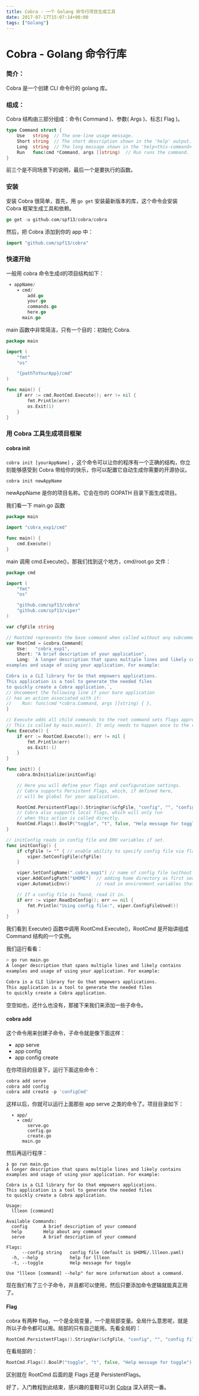 ```yaml
---
title: Cobra - 一个 Golang 命令行项目生成工具
date: 2017-07-17T15:07:14+00:00
tags: ["Golang"]
---
```


# Cobra - Golang 命令行库

### 简介：

Cobra 是一个创建 CLI 命令行的 golang 库。

### 组成：

Cobra 结构由三部分组成：命令( Command )、参数( Args )、标志( Flag )。

```go
type Command struct {
    Use   string  // The one-line usage message.
    Short string  // The short description shown in the 'help' output.
    Long  string  // The long message shown in the 'help<this-command>' output.
    Run   func(cmd *Command, args []string)  // Run runs the command.
}
```

前三个是不同场景下的说明，最后一个是要执行的函数。

### 安装

安装 Cobra 很简单，首先，用 `go get` 安装最新版本的库，这个命令会安装 Cobra 框架生成工具和依赖。

```go
go get -u github.com/spf13/cobra/cobra
```

然后，把 Cobra 添加到你的 app 中：

```go
import "github.com/spf13/cobra"
```

### 快速开始

一般用 cobra 命令生成d的项目结构如下：

```go
 ▾ appName/
    ▾ cmd/
        add.go
        your.go
        commands.go
        here.go
      main.go
```

main 函数中非常简洁，只有一个目的：初始化 Cobra.

```go
package main

import (
	"fmt"
	"os"

	"{pathToYourApp}/cmd"
)

func main() {
	if err := cmd.RootCmd.Execute(); err != nil {
		fmt.Println(err)
		os.Exit(1)
	}
}
```

### 用 Cobra 工具生成项目框架

#### cobra init

`cobra init [yourAppName]` ，这个命令可以让你的程序有一个正确的结构，你立刻能够感受到 Cobra 带给你的快乐，你可以配置它自动生成你需要的开源协议。

```go
cobra init newAppName
```

newAppName 是你的项目名称。它会在你的 GOPATH 目录下面生成项目。

我们看一下 main.go 函数

```go
package main

import "cobra_exp1/cmd"

func main() {
    cmd.Execute()
}
```

main 调用 cmd.Execute()，那我们找到这个地方，cmd/root.go 文件：

```go
package cmd

import (
    "fmt"
    "os"

    "github.com/spf13/cobra"
    "github.com/spf13/viper"
)

var cfgFile string

// RootCmd represents the base command when called without any subcommands
var RootCmd = &cobra.Command{
    Use:   "cobra_exp1",
    Short: "A brief description of your application",
    Long: `A longer description that spans multiple lines and likely contains
examples and usage of using your application. For example:

Cobra is a CLI library for Go that empowers applications.
This application is a tool to generate the needed files
to quickly create a Cobra application.`,
// Uncomment the following line if your bare application
// has an action associated with it:
//    Run: func(cmd *cobra.Command, args []string) { },
}

// Execute adds all child commands to the root command sets flags appropriately.
// This is called by main.main(). It only needs to happen once to the rootCmd.
func Execute() {
    if err := RootCmd.Execute(); err != nil {
        fmt.Println(err)
        os.Exit(-1)
    }
}

func init() {
    cobra.OnInitialize(initConfig)

    // Here you will define your flags and configuration settings.
    // Cobra supports Persistent Flags, which, if defined here,
    // will be global for your application.

    RootCmd.PersistentFlags().StringVar(&cfgFile, "config", "", "config file (default is $HOME/.cobra_exp1.yaml)")
    // Cobra also supports local flags, which will only run
    // when this action is called directly.
    RootCmd.Flags().BoolP("toggle", "t", false, "Help message for toggle")
}

// initConfig reads in config file and ENV variables if set.
func initConfig() {
    if cfgFile != "" { // enable ability to specify config file via flag
        viper.SetConfigFile(cfgFile)
    }

    viper.SetConfigName(".cobra_exp1") // name of config file (without extension)
    viper.AddConfigPath("$HOME")  // adding home directory as first search path
    viper.AutomaticEnv()          // read in environment variables that match

    // If a config file is found, read it in.
    if err := viper.ReadInConfig(); err == nil {
        fmt.Println("Using config file:", viper.ConfigFileUsed())
    }
}
```

我们看到 Execute() 函数中调用 RootCmd.Execute()，RootCmd 是开始讲组成 Command 结构的一个实例。

我们运行看看：

```sh
> go run main.go 
A longer description that spans multiple lines and likely contains
examples and usage of using your application. For example:

Cobra is a CLI library for Go that empowers applications.
This application is a tool to generate the needed files
to quickly create a Cobra application.
```

空空如也，还什么也没有，那接下来我们来添加一些子命令。

#### cobra add

这个命令用来创建子命令，子命令就是像下面这样：

* app serve
* app config
* app config create

在你项目的目录下，运行下面这些命令：

```go
cobra add serve
cobra add config
cobra add create -p 'configCmd'
```

这样以后，你就可以运行上面那些 app serve 之类的命令了。项目目录如下：

```Sh
  ▾ app/
    ▾ cmd/
        serve.go
        config.go
        create.go
      main.go
```

然后再运行程序：

```Sh
❯ go run main.go 
A longer description that spans multiple lines and likely contains
examples and usage of using your application. For example:

Cobra is a CLI library for Go that empowers applications.
This application is a tool to generate the needed files
to quickly create a Cobra application.

Usage:
  llleon [command]

Available Commands:
  config      A brief description of your command
  help        Help about any command
  serve       A brief description of your command

Flags:
      --config string   config file (default is $HOME/.llleon.yaml)
  -h, --help            help for llleon
  -t, --toggle          Help message for toggle

Use "llleon [command] --help" for more information about a command.
```

现在我们有了三个子命令，并且都可以使用，然后只要添加命令逻辑就能真正用了。

#### Flag

cobra 有两种 flag，一个是全局变量，一个是局部变量。全局什么意思呢，就是所以子命令都可以用。局部的只有自己能用。先看全局的：

```go
RootCmd.PersistentFlags().StringVar(&cfgFile, "config", "", "config file (default is $HOME/.cobra_exp1.yaml)")
```

在看局部的：

```go
RootCmd.Flags().BoolP("toggle", "t", false, "Help message for toggle")
```

区别就在 RootCmd 后面的是 Flags 还是 PersistentFlags。

好了，入门教程到此结束，感兴趣的童鞋可以到 [Cobra](https://github.com/spf13/cobra) 深入研究一番。